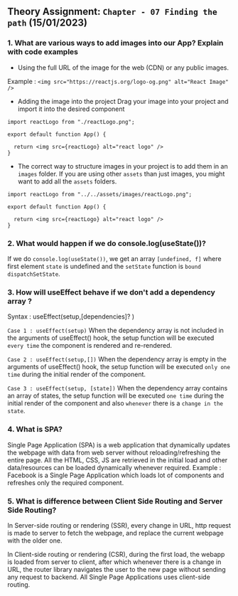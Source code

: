## Theory Assignment: `Chapter - 07 Finding the path` (15/01/2023)

### 1. What are various ways to add images into our App? Explain with code examples

- Using the full URL of the image for the web (CDN) or any public images.

Example : `<img src="https://reactjs.org/logo-og.png" alt="React Image" />`

- Adding the image into the project 
Drag your image into your project and import it into the desired component

```
import reactLogo from "./reactLogo.png";

export default function App() {
  
  return <img src={reactLogo} alt="react logo" />
}
```

- The correct way to structure images in your project is to add them in an `images` folder. If you are using other `assets` than just images, you might want to add all the `assets` folders. 

```
import reactLogo from "../../assets/images/reactLogo.png";

export default function App() {
  
  return <img src={reactLogo} alt="react logo" />
}
```

### 2. What would happen if we do console.log(useState())?
  If we do `console.log(useState())`, we get an array `[undefined, f]`  where first element `state` is undefined and the `setState` function is `bound dispatchSetState`.

### 3. How will useEffect behave if we don't add a dependency array ?

Syntax : useEffect(setup,[dependencies]? )

`Case 1 : useEffect(setup)` 
   When the dependency array is not included in the arguments of useEffect() hook, the setup function will be executed `every time` the component is rendered and re-rendered.

`Case 2 : useEffect(setup,[])`
   When the dependency array is empty in the arguments of useEffect() hook, the setup function will be executed `only one time` during the initial render of the component.

`Case 3 : useEffect(setup, [state])`
   When the dependency array contains an array of states,  the setup function will be executed  `one time` during the initial render of the component and also `whenever` there is a `change in the state`.

### 4. What is SPA?

Single Page Application (SPA) is a web application that dynamically updates the webpage with data from web server without reloading/refreshing the entire page. All the HTML, CSS, JS are retrieved in the initial load and other data/resources can be loaded dynamically whenever required. Example : Facebook is a Single Page Application which loads lot of components and refreshes only the required component.


### 5. What is difference between Client Side Routing and Server Side Routing?

In Server-side routing or rendering (SSR), every change in URL, http request is made to server to fetch the webpage, and replace the current webpage with the older one. 

In Client-side routing or rendering (CSR), during the first load, the webapp is loaded from server to client, after which whenever there is a change in URL, the router library navigates the user to the new page without sending any request to backend. All Single Page Applications uses client-side routing. 
